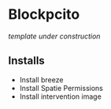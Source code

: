 # Blockpcito

_template under construction_

## Installs
- Install breeze
- Install Spatie Permissions
- Install intervention image